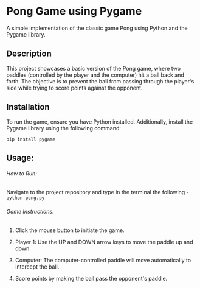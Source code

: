 # Pong Game using Pygame

A simple implementation of the classic game Pong using Python and the Pygame library.

## Description

This project showcases a basic version of the Pong game, where two paddles (controlled by the player and the computer) hit a ball back and forth. The objective is to prevent the ball from passing through the player's side while trying to score points against the opponent.

## Installation

To run the game, ensure you have Python installed. Additionally, install the Pygame library using the following command:

``` pip install pygame ```

## Usage: 
###### How to Run:
Navigate to the project repository and type in the terminal the following -
``` python pong.py ```

###### Game Instructions:
1. Click the mouse button to initiate the game.

3. Player 1: Use the UP and DOWN arrow keys to move the paddle up and down.

4. Computer: The computer-controlled paddle will move automatically to intercept the ball.

5. Score points by making the ball pass the opponent's paddle.
